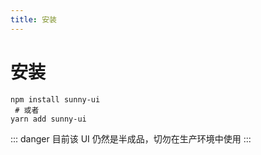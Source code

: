 ```yaml
---
title: 安装
---
```

# 安装

```shell script
npm install sunny-ui
 # 或者
yarn add sunny-ui
```
::: danger
目前该 UI 仍然是半成品，切勿在生产环境中使用
:::